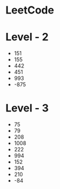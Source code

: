 # LeetCode

# Level - 2
- 151
- 155
- 442
- 451
- 993
- -875

# Level - 3
- 75
- 79
- 208
- 1008
- 222
- 994
- 152
- 394
- 210
- -84